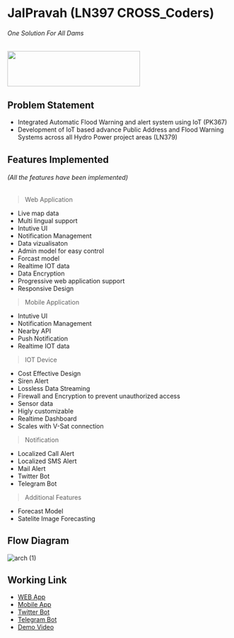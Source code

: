 # JalPravah (LN397 CROSS_Coders)

###### One Solution For All Dams

<img height="80px" width="300px" src="https://github.com/CROSSS-Coders/LN379_CROSSSCoders-App/raw/master/assets/logo.png">

## Problem Statement

- Integrated Automatic Flood Warning and alert system using IoT (PK367) 
- Development of IoT based advance Public Address and Flood Warning Systems across all Hydro Power project areas (LN379)

## Features Implemented
###### (All the features have been implemented)
> Web Application
  - Live map data
  - Multi lingual support
  - Intutive UI
  - Notification Management
  - Data vizualisaton
  - Admin model for easy control
  - Forcast model
  - Realtime IOT data
  - Data Encryption
  - Progressive web application support
  - Responsive Design
  
> Mobile Application
  - Intutive UI
  - Notification Management
  - Nearby API
  - Push Notification
  - Realtime IOT data

> IOT Device
  - Cost Effective Design
  - Siren Alert
  - Lossless Data Streaming
  - Firewall and Encryption to prevent unauthorized access
  - Sensor data
  - Higly customizable
  - Realtime Dashboard
  - Scales with V-Sat connection
 
> Notification 
  - Localized Call Alert
  - Localized SMS Alert
  - Mail Alert
  - Twitter Bot
  - Telegram Bot

> Additional Features
  - Forecast Model
  - Satelite Image Forecasting
  
## Flow Diagram
![arch (1)](https://user-images.githubusercontent.com/31663512/89182163-d9037980-d5b2-11ea-939e-134d60892640.png)

## Working Link
- [WEB App](https://jalpravah.pushpak1300.me)
- [Mobile App](https://jalpravah.pushpak1300.me)
- [Twitter Bot](https://twitter.com/jalpravah)
- [Telegram Bot](https://t.me/jalpravah)
- [Demo Video](https://drive.google.com/file/d/1UM8-7itPYQutCsj18BmmZBFsCTRLKLnp/view?usp=sharing)
